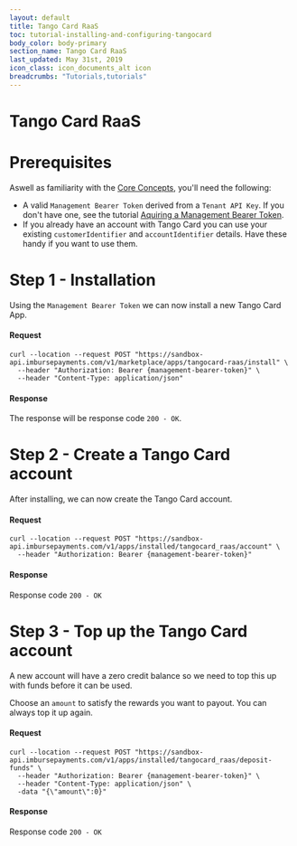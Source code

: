 ```yaml
---
layout: default
title: Tango Card RaaS
toc: tutorial-installing-and-configuring-tangocard
body_color: body-primary
section_name: Tango Card RaaS
last_updated: May 31st, 2019
icon_class: icon_documents_alt icon
breadcrumbs: "Tutorials,tutorials"
---
```

# Tango Card RaaS

# Prerequisites
Aswell as familiarity with the [Core Concepts](/pages/guides/core-concepts), you'll need the following:

- A valid `Management Bearer Token` derived from a `Tenant API Key`. If you don't have one, see the tutorial [Aquiring a Management Bearer Token](#aquire-management-bearer-token).
- If you already have an account with Tango Card you can use your existing `customerIdentifier` and `accountIdentifier` details. Have these handy if you want to use them.

# Step 1 - Installation
Using the `Management Bearer Token` we can now install a new Tango Card App.

#### Request
```curl
curl --location --request POST "https://sandbox-api.imbursepayments.com/v1/marketplace/apps/tangocard-raas/install" \
  --header "Authorization: Bearer {management-bearer-token}" \
  --header "Content-Type: application/json"
```

#### Response
The response will be response code `200 - OK`.


# Step 2 - Create a Tango Card account
After installing, we can now create the Tango Card account.

#### Request
```curl
curl --location --request POST "https://sandbox-api.imbursepayments.com/v1/apps/installed/tangocard_raas/account" \
  --header "Authorization: Bearer {management-bearer-token}"
```

#### Response
Response code `200 - OK`

# Step 3 - Top up the Tango Card account
A new account will have a zero credit balance so we need to top this up with funds before it can be used.

Choose an `amount` to satisfy the rewards you want to payout. You can always top it up again.

#### Request
```curl
curl --location --request POST "https://sandbox-api.imbursepayments.com/v1/apps/installed/tangocard_raas/deposit-funds" \
  --header "Authorization: Bearer {management-bearer-token}" \
  --header "Content-Type: application/json" \
  -data "{\"amount\":0}"
```

#### Response
Response code `200 - OK`
